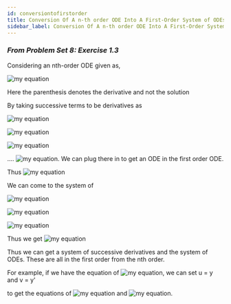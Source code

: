 ```yaml
---
id: conversiontofirstorder
title: Conversion Of A n-th order ODE Into A First-Order System of ODEs
sidebar_label: Conversion Of A n-th order ODE Into A First-Order System of ODEs
---
```


### *From Problem Set 8: Exercise 1.3*

Considering an nth-order ODE given as,

![my equation](https://latex.codecogs.com/gif.download?y%5E%7B%28n%29%7D%20+%20p_%7B1%7Dy%5E%7B%28n-1%29%7D+%20p_%7B2%7Dy%5E%7B%28n-2%29%7D...p_%7Bn%7Dy%20+%20q%28t%29%20%3D%20g%28t%29)

Here the parenthesis denotes the derivative and not the solution

By taking successive terms to be derivatives as

![my equation](https://latex.codecogs.com/gif.download?y%3Dx_%7B1%7D)

![my equation](https://latex.codecogs.com/gif.download?y%27%3Dx_%7B2%7D)

![my equation](https://latex.codecogs.com/gif.download?y%27%27%3Dx_%7B3%7D)

.... ![my equation](https://latex.codecogs.com/gif.download?y%5E%7Bn%7D%3Dx_%7Bn%7D). We can plug there in to get an ODE in the first order ODE.

Thus ![my equation](https://latex.codecogs.com/gif.download?x%5E%7Bn%7D%3Df%28t%2Cx%27%2Cx%27%27..x%5E%7B%28n-1%29%7D%29)

We can come to the system of 

![my equation](https://latex.codecogs.com/gif.download?x_%7B1%7D%3Dx)

![my equation](https://latex.codecogs.com/gif.download?x_%7B1%7D%27%3Dx%27%3Dx_%7B2%7D)

![my equation](https://latex.codecogs.com/gif.download?x_%7B2%7D%27%3Dx%27%27%3Dx_%7B3%7D)

Thus we get 
![my equation](https://latex.codecogs.com/gif.download?x_%7Bn%7D%27%3Dx_%7Bn%7D%3Df%28t%2Cx_%7B1%7D%2Cx_%7B2%7D%2Cx_%7B%28n-1%29%7D%29)

Thus we can get a system of successive derivatives and the system of ODEs. These are all in the first order from the nth order.

For example, if we have the equation of ![my equation](https://latex.codecogs.com/gif.download?y%27%27%20-5y+6%3D0), we can set u = y and v = y'

to get the equations of ![my equation](https://latex.codecogs.com/gif.download?u%27%3D0u+1v) and ![my equation](https://latex.codecogs.com/gif.download?v%27%3D-6u+5v).